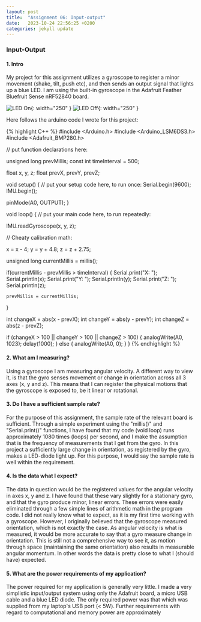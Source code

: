 ```yaml
---
layout: post
title:  "Assignment 06: Input-output"
date:   2023-10-24 22:56:25 +0200
categories: jekyll update
---
```


### **Input-Output**  

#### 1. Intro

My project for this assignment utilizes a gyroscope to register a minor movement (shake, tilt, push etc), and then sends an output signal that lights up a blue LED. I am using the built-in gyroscope in the Adafruit Feather Bluefruit Sense nRF52840 board. 

![LED On](https://github.com/PrinceSig/ADA525/issues/2#issue-1960042924){: width="250" }
![LED Off](https://github.com/PrinceSig/ADA525/issues/1#issue-1960042571){: width="250" }

Here follows the arduino code I wrote for this project: 

{% highlight C++ %}
#include <Arduino.h>
#include <Arduino_LSM6DS3.h>
#include <Adafruit_BMP280.h>

// put function declarations here:


unsigned long prevMillis;
const int timeInterval = 500;

float x, y, z;
float prevX, prevY, prevZ;

void setup() {
  // put your setup code here, to run once:
  Serial.begin(9600);
  IMU.begin();

  pinMode(A0, OUTPUT);
}

void loop() {
  // put your main code here, to run repeatedly:

  IMU.readGyroscope(x, y, z);
  
  // Cheaty calibration math:

  x = x - 4;
  y = y + 4.8;
  z = z + 2.75;

  unsigned long currentMillis = millis();

  if(currentMillis - prevMillis > timeInterval)
  {
    Serial.print("X: ");
    Serial.println(x);
    Serial.print("Y: ");
    Serial.println(y);
    Serial.print("Z: ");
    Serial.println(z);

    prevMillis = currentMillis;
  }

  int changeX = abs(x - prevX);
  int changeY = abs(y - prevY);
  int changeZ = abs(z - prevZ);

  if (changeX > 100 || changeY > 100 || changeZ > 100)
  {
    analogWrite(A0, 1023);
    delay(1000);
  }
  else
  {
    analogWrite(A0, 0);
  }
}
{% endhighlight %}

#### 2. What am I measuring?

Using a gyroscope I am measuring angular velocity. A different way to view it, is that the gyro senses movement or change in orientation across all 3 axes (x, y and z). This means that I can register the physical motions that the gyroscope is exposed to, be it linear or rotational.

#### 3. Do I have a sufficient sample rate?

For the purpose of this assignment, the sample rate of the relevant board is sufficient. Through a simple experiment using the "millis()" and "Serial.print()" functions, I have found that my code (void loop) runs approximately 1080 times (loops) per second, and I make the assumption that is the frequency of measurements that I get from the gyro. In this project a sufficiently large change in orientation, as registered by the gyro, makes a LED-diode light up. For this purpose, I would say the sample rate is well within the requirement. 

#### 4. Is the data what I expect?

The data in question would be the registered values for the angular velocity in axes x, y and z. I have found that these vary slightly for a stationary gyro, and that the gyro produce minor, linear errors. These errors were easily eliminated through a few simple lines of arithmetic math in the program code. I did not really know what to expect, as it is my first time working with a gyroscope. However, I originally believed that the gyroscope measured orientation, which is not exactly the case. As angular velocity is what is measured, it would be more accurate to say that a gyro measure change in orientation. This is still not a comprehensive way to see it, as motion through space (maintaining the same orientation) also results in measurable angular momentum. In other words the data is pretty close to what I (should have) expected.

#### 5. What are the power requirements of my application?

The power required for my application is generally very little. I made a very simplistic input/output system using only the Adafruit board, a micro USB cable and a blue LED diode. The only required power was that which was supplied from my laptop's USB port (< 5W). Further requirements with regard to computational and memory power are approximately 
